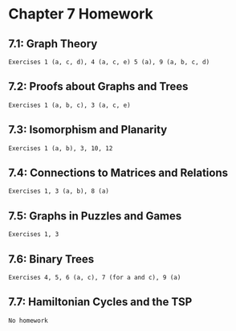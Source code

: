 # Chapter 7 Homework

## 7.1: Graph Theory

    Exercises 1 (a, c, d), 4 (a, c, e) 5 (a), 9 (a, b, c, d)

## 7.2: Proofs about Graphs and Trees

    Exercises 1 (a, b, c), 3 (a, c, e)

## 7.3: Isomorphism and Planarity

    Exercises 1 (a, b), 3, 10, 12

## 7.4: Connections to Matrices and Relations

    Exercises 1, 3 (a, b), 8 (a)

## 7.5: Graphs in Puzzles and Games

    Exercises 1, 3

## 7.6: Binary Trees

    Exercises 4, 5, 6 (a, c), 7 (for a and c), 9 (a)

## 7.7: Hamiltonian Cycles and the TSP

    No homework
